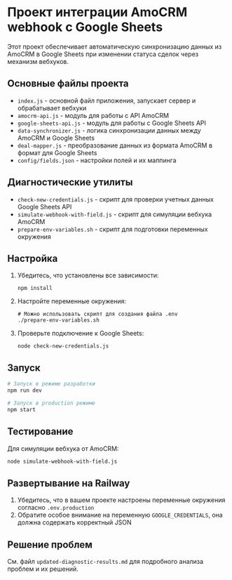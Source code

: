 # Проект интеграции AmoCRM webhook с Google Sheets

Этот проект обеспечивает автоматическую синхронизацию данных из AmoCRM в Google Sheets при изменении статуса сделок через механизм вебхуков.

## Основные файлы проекта

- `index.js` - основной файл приложения, запускает сервер и обрабатывает вебхуки
- `amocrm-api.js` - модуль для работы с API AmoCRM
- `google-sheets-api.js` - модуль для работы с Google Sheets API
- `data-synchronizer.js` - логика синхронизации данных между AmoCRM и Google Sheets
- `deal-mapper.js` - преобразование данных из формата AmoCRM в формат для Google Sheets
- `config/fields.json` - настройки полей и их маппинга

## Диагностические утилиты

- `check-new-credentials.js` - скрипт для проверки учетных данных Google Sheets API
- `simulate-webhook-with-field.js` - скрипт для симуляции вебхука AmoCRM
- `prepare-env-variables.sh` - скрипт для подготовки переменных окружения

## Настройка

1. Убедитесь, что установлены все зависимости:
   ```
   npm install
   ```

2. Настройте переменные окружения:
   ```
   # Можно использовать скрипт для создания файла .env
   ./prepare-env-variables.sh
   ```

3. Проверьте подключение к Google Sheets:
   ```
   node check-new-credentials.js
   ```

## Запуск

```bash
# Запуск в режиме разработки
npm run dev

# Запуск в production режиме
npm start
```

## Тестирование

Для симуляции вебхука от AmoCRM:

```bash
node simulate-webhook-with-field.js
```

## Развертывание на Railway

1. Убедитесь, что в вашем проекте настроены переменные окружения согласно `.env.production`
2. Обратите особое внимание на переменную `GOOGLE_CREDENTIALS`, она должна содержать корректный JSON

## Решение проблем

См. файл `updated-diagnostic-results.md` для подробного анализа проблем и их решений.
